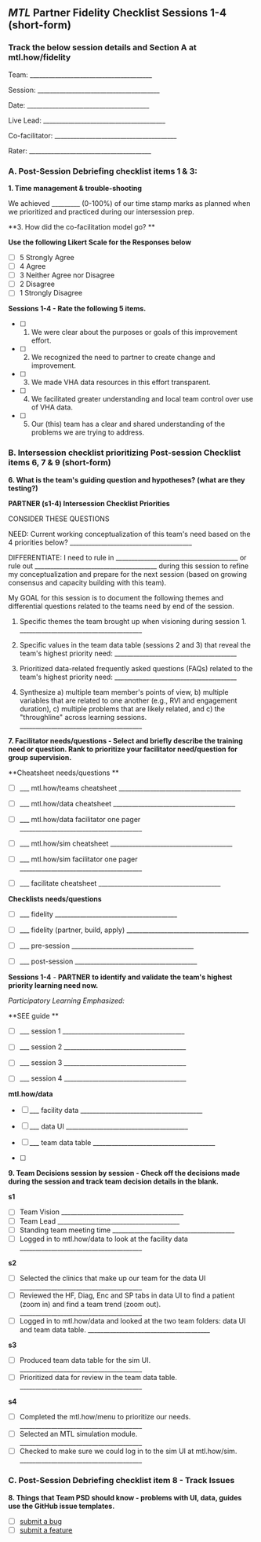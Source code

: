 ## _MTL_ Partner Fidelity Checklist Sessions 1-4  (short-form)

### Track the below session details and Section A at mtl.how/fidelity

Team: _______________________________________

Session: _______________________________________

Date: _______________________________________

Live Lead: _______________________________________

Co-facilitator: _______________________________________

Rater: _______________________________________


### A. Post-Session Debriefing checklist items 1 & 3:

**1. Time management & trouble-shooting**

We achieved _________ (0-100%) of our time stamp marks as planned when we prioritized and practiced during our intersession prep.

**3. How did the co-facilitation model go? **

**Use the following Likert Scale for the Responses below**

- [ ] 5 Strongly Agree 
- [ ] 4 Agree 
- [ ] 3 Neither Agree nor Disagree 
- [ ] 2 Disagree 
- [ ] 1 Strongly Disagree

**Sessions 1-4 - Rate the following 5 items.** 

- [ ] 1. We were clear about the purposes or goals of this improvement effort.
- [ ] 2. We recognized the need to partner to create change and improvement.
- [ ] 3. We made VHA data resources in this effort transparent. 
- [ ] 4. We facilitated greater understanding and local team control over use of VHA data.
- [ ] 5. Our (this) team has a clear and shared understanding of the problems we are trying to address.

### B. Intersession checklist prioritizing Post-session Checklist items 6, 7 & 9 (short-form)

**6. What is the team's guiding question and hypotheses? (what are they testing?)**

**PARTNER (s1-4) Intersession Checklist Priorities**

CONSIDER THESE QUESTIONS

NEED: Current working conceptualization of this team's need based on the 4 priorities below? _______________________________________

DIFFERENTIATE: I need to rule in _______________________________________ or rule out _______________________________________ during this session to refine my conceptualization and prepare for the next session (based on growing consensus and capacity building with this team).

My GOAL for this session is to document the following themes and differential questions related to the teams need by end of the session.

1. Specific themes the team brought up when visioning during session 1. _______________________________________

2. Specific values in the team data table (sessions 2 and 3) that reveal the team's highest priority need: _______________________________________

3. Prioritized data-related frequently asked questions (FAQs) related  to the team's highest priority need: _______________________________________

4. Synthesize a) multiple team member's points of view, b) multiple variables that are related to one another (e.g., RVI and engagement duration), c) multiple problems that are likely related, and c) the "throughline" across learning sessions. _______________________________________


**7. Facilitator needs/questions - Select and briefly describe the training need or question. Rank to prioritize your facilitator need/question for group supervision.**

**Cheatsheet needs/questions **

- [ ] ___ mtl.how/teams cheatsheet _______________________________________

- [ ] ___ mtl.how/data cheatsheet _______________________________________

- [ ] ___ mtl.how/data facilitator one pager _______________________________________

- [ ] ___ mtl.how/sim cheatsheet _______________________________________

- [ ] ___ mtl.how/sim facilitator one pager _______________________________________

- [ ] ___ facilitate cheatsheet _______________________________________


**Checklists needs/questions**

- [ ] ___ fidelity _______________________________________
 
- [ ] ___ fidelity (partner, build, apply) _______________________________________

- [ ] ___ pre-session _______________________________________

- [ ] ___ post-session _______________________________________


**Sessions 1-4** - **PARTNER** **to identify and validate the team's highest priority learning need now.**

_Participatory Learning Emphasized:_

**SEE guide **

- [ ] ___ session 1 _______________________________________

- [ ] ___ session 2 _______________________________________

- [ ] ___ session 3 _______________________________________

- [ ] ___ session 4 _______________________________________


**mtl.how/data**

- [ ] ___ facility data _______________________________________

- [ ] ___ data UI _______________________________________

- [ ] ___ team data table _______________________________________
- [ ] 

**9. Team Decisions session by session - Check off the decisions made during the session and track team decision details in the blank.**

**s1**

- [ ] Team Vision _______________________________________
- [ ] Team Lead _______________________________________
- [ ] Standing team meeting time _______________________________________
- [ ] Logged in to mtl.how/data to look at the facility data _______________________________________

**s2**

- [ ] Selected the clinics that make up our team for the data UI _______________________________________
- [ ] Reviewed the HF, Diag, Enc and SP tabs in data UI to find a patient (zoom in) and find a team trend (zoom out). _______________________________________
- [ ] Logged in to mtl.how/data and looked at the two team folders: data UI and team data table. _______________________________________ 

**s3**

- [ ] Produced team data table for the sim UI. _______________________________________
- [ ] Prioritized data for review in the team data table. _______________________________________

**s4**

- [ ] Completed the mtl.how/menu to prioritize our needs. _______________________________________
- [ ] Selected an MTL simulation module. _______________________________________
- [ ] Checked to make sure we could log in to the sim UI at mtl.how/sim. _______________________________________

### C. Post-Session Debriefing checklist item 8 - Track Issues

**8. Things that Team PSD should know - problems with UI, data, guides use the GitHub issue templates.**

- [ ] [submit a bug](https://github.com/lzim/teampsd/issues/new?assignees=&labels=&template=issue.md&title=Due+%2B+%22Bug%22+or+%22Task%22%3A+Short+description+%28ex.+8%2F12+Bug+AGG%3A+Missing+feedback+loop%29)
- [ ] [submit a feature](https://github.com/lzim/teampsd/issues/new?assignees=&labels=&template=feature.md&title=NEXT+VERIFY+DATE%3A+feature_req+definition)
